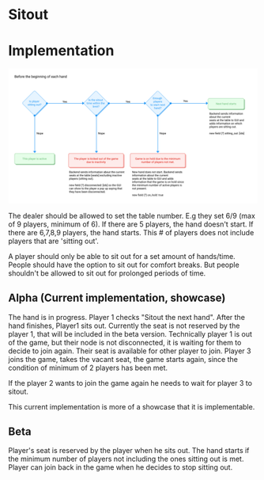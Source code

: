 # Sitout

# Implementation

<img src="assets/Sitout_Flow.png" width="800">

The dealer should be allowed to set the table number.
E.g they set 6/9 (max of 9 players, minimum of 6). 
If there are 5 players, the hand doesn't start. If there are 6,7,8,9 players, the hand starts. 
This # of players does not include players that are 'sitting out'.

A player should only be able to sit out for a set amount of hands/time. People should have the option to sit out for comfort breaks. But people shouldn't be allowed to sit out for prolonged periods of time.


## Alpha (Current implementation, showcase)

The hand is in progress. Player 1 checks "Sitout the next hand". After the hand finishes, Player1 sits out. Currently the seat is not reserved by the player 1, that will be included in the beta version. Technically player 1 is out of the game, but their node is not disconnected, it is waiting for them to decide to join again. Their seat is available for other player to join. Player 3 joins the game, takes the vacant seat, the game starts again, since the condition of minimum of 2 players has been met.

If the player 2 wants to join the game again he needs to wait for player 3 to sitout.

This current implementation is more of a showcase that it is implementable.


## Beta

Player's seat is reserved by the player when he sits out. The hand starts if the minimum number of players not including the ones sitting out is met. Player can join back in the game when he decides to stop sitting out.



